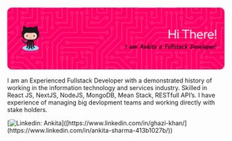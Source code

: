 ![Header](./github-header-image.png)

I am an Experienced Fullstack Developer with a demonstrated history of working in the information technology and services industry. Skilled in React JS, NextJS, NodeJS, MongoDB, Mean Stack, RESTfull API’s. I have experience of managing big devlopment teams and working directly with stake holders. 

[![Linkedin: Ankita](https://img.shields.io/badge/-Ankita-blue?style=flat-square&logo=Linkedin&logoColor=white&link=[https://www.linkedin.com/in/ghazi-khan/](https://www.linkedin.com/in/ankita-sharma-413b1027b/))]([https://www.linkedin.com/in/ghazi-khan/](https://www.linkedin.com/in/ankita-sharma-413b1027b/))

<!--
**techexplorer1231/techexplorer1231** is a ✨ _special_ ✨ repository because its `README.md` (this file) appears on your GitHub profile.

Here are some ideas to get you started:

- 🔭 I’m currently working on ...
- 🌱 I’m currently learning ...
- 👯 I’m looking to collaborate on ...
- 🤔 I’m looking for help with ...
- 💬 Ask me about ...
- 📫 How to reach me: ...
- 😄 Pronouns: ...
- ⚡ Fun fact: ...
-->
